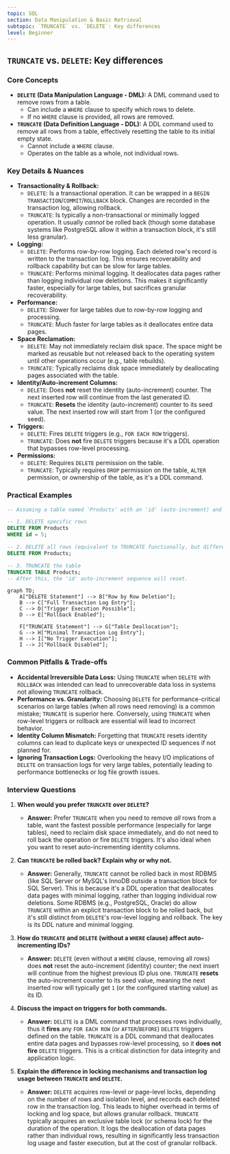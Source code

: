 ```yaml
---
topic: SQL
section: Data Manipulation & Basic Retrieval
subtopic: `TRUNCATE` vs. `DELETE`: Key differences
level: Beginner
---
```


## `TRUNCATE` vs. `DELETE`: Key differences
### Core Concepts

*   **`DELETE` (Data Manipulation Language - DML):** A DML command used to remove rows from a table.
    *   Can include a `WHERE` clause to specify which rows to delete.
    *   If no `WHERE` clause is provided, all rows are removed.
*   **`TRUNCATE` (Data Definition Language - DDL):** A DDL command used to remove all rows from a table, effectively resetting the table to its initial empty state.
    *   Cannot include a `WHERE` clause.
    *   Operates on the table as a whole, not individual rows.

### Key Details & Nuances

*   **Transactionality & Rollback:**
    *   `DELETE`: Is a transactional operation. It can be wrapped in a `BEGIN TRANSACTION`/`COMMIT`/`ROLLBACK` block. Changes are recorded in the transaction log, allowing rollback.
    *   `TRUNCATE`: Is typically a non-transactional or minimally logged operation. It usually *cannot* be rolled back (though some database systems like PostgreSQL allow it within a transaction block, it's still less granular).
*   **Logging:**
    *   `DELETE`: Performs row-by-row logging. Each deleted row's record is written to the transaction log. This ensures recoverability and rollback capability but can be slow for large tables.
    *   `TRUNCATE`: Performs minimal logging. It deallocates data pages rather than logging individual row deletions. This makes it significantly faster, especially for large tables, but sacrifices granular recoverability.
*   **Performance:**
    *   `DELETE`: Slower for large tables due to row-by-row logging and processing.
    *   `TRUNCATE`: Much faster for large tables as it deallocates entire data pages.
*   **Space Reclamation:**
    *   `DELETE`: May not immediately reclaim disk space. The space might be marked as reusable but not released back to the operating system until other operations occur (e.g., table rebuilds).
    *   `TRUNCATE`: Typically reclaims disk space immediately by deallocating pages associated with the table.
*   **Identity/Auto-increment Columns:**
    *   `DELETE`: Does **not** reset the identity (auto-increment) counter. The next inserted row will continue from the last generated ID.
    *   `TRUNCATE`: **Resets** the identity (auto-increment) counter to its seed value. The next inserted row will start from 1 (or the configured seed).
*   **Triggers:**
    *   `DELETE`: Fires `DELETE` triggers (e.g., `FOR EACH ROW` triggers).
    *   `TRUNCATE`: Does **not** fire `DELETE` triggers because it's a DDL operation that bypasses row-level processing.
*   **Permissions:**
    *   `DELETE`: Requires `DELETE` permission on the table.
    *   `TRUNCATE`: Typically requires `DROP` permission on the table, `ALTER` permission, or ownership of the table, as it's a DDL command.

### Practical Examples

```sql
-- Assuming a table named 'Products' with an 'id' (auto-increment) and 'name' column

-- 1. DELETE specific rows
DELETE FROM Products
WHERE id = 5;

-- 2. DELETE all rows (equivalent to TRUNCATE functionally, but different internally)
DELETE FROM Products;

-- 3. TRUNCATE the table
TRUNCATE TABLE Products;
-- After this, the 'id' auto-increment sequence will reset.
```

```mermaid
graph TD;
    A["DELETE Statement"] --> B["Row by Row Deletion"];
    B --> C["Full Transaction Log Entry"];
    C --> D["Trigger Execution Possible"];
    D --> E["Rollback Enabled"];

    F["TRUNCATE Statement"] --> G["Table Deallocation"];
    G --> H["Minimal Transaction Log Entry"];
    H --> I["No Trigger Execution"];
    I --> J["Rollback Disabled"];
```

### Common Pitfalls & Trade-offs

*   **Accidental Irreversible Data Loss:** Using `TRUNCATE` when `DELETE` with `ROLLBACK` was intended can lead to unrecoverable data loss in systems not allowing `TRUNCATE` rollback.
*   **Performance vs. Granularity:** Choosing `DELETE` for performance-critical scenarios on large tables (when all rows need removing) is a common mistake; `TRUNCATE` is superior here. Conversely, using `TRUNCATE` when row-level triggers or rollback are essential will lead to incorrect behavior.
*   **Identity Column Mismatch:** Forgetting that `TRUNCATE` resets identity columns can lead to duplicate keys or unexpected ID sequences if not planned for.
*   **Ignoring Transaction Logs:** Overlooking the heavy I/O implications of `DELETE` on transaction logs for very large tables, potentially leading to performance bottlenecks or log file growth issues.

### Interview Questions

1.  **When would you prefer `TRUNCATE` over `DELETE`?**
    *   **Answer:** Prefer `TRUNCATE` when you need to remove *all* rows from a table, want the fastest possible performance (especially for large tables), need to reclaim disk space immediately, and do not need to roll back the operation or fire `DELETE` triggers. It's also ideal when you want to reset auto-incrementing identity columns.

2.  **Can `TRUNCATE` be rolled back? Explain why or why not.**
    *   **Answer:** Generally, `TRUNCATE` cannot be rolled back in most RDBMS (like SQL Server or MySQL's InnoDB outside a transaction block for SQL Server). This is because it's a DDL operation that deallocates data pages with minimal logging, rather than logging individual row deletions. Some RDBMS (e.g., PostgreSQL, Oracle) do allow `TRUNCATE` within an explicit transaction block to be rolled back, but it's still distinct from `DELETE`'s row-level logging and rollback. The key is its DDL nature and minimal logging.

3.  **How do `TRUNCATE` and `DELETE` (without a `WHERE` clause) affect auto-incrementing IDs?**
    *   **Answer:** `DELETE` (even without a `WHERE` clause, removing all rows) does **not** reset the auto-increment (identity) counter; the next insert will continue from the highest previous ID plus one. `TRUNCATE` **resets** the auto-increment counter to its seed value, meaning the next inserted row will typically get `1` (or the configured starting value) as its ID.

4.  **Discuss the impact on triggers for both commands.**
    *   **Answer:** `DELETE` is a DML command that processes rows individually, thus it **fires** any `FOR EACH ROW` (or `AFTER`/`BEFORE`) `DELETE` triggers defined on the table. `TRUNCATE` is a DDL command that deallocates entire data pages and bypasses row-level processing, so it **does not fire** `DELETE` triggers. This is a critical distinction for data integrity and application logic.

5.  **Explain the difference in locking mechanisms and transaction log usage between `TRUNCATE` and `DELETE`.**
    *   **Answer:** `DELETE` acquires row-level or page-level locks, depending on the number of rows and isolation level, and records each deleted row in the transaction log. This leads to higher overhead in terms of locking and log space, but allows granular rollback. `TRUNCATE` typically acquires an exclusive table lock (or schema lock) for the duration of the operation. It logs the deallocation of data pages rather than individual rows, resulting in significantly less transaction log usage and faster execution, but at the cost of granular rollback.